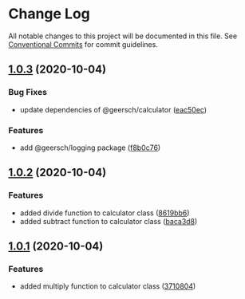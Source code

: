 # Change Log

All notable changes to this project will be documented in this file.
See [Conventional Commits](https://conventionalcommits.org) for commit guidelines.

## [1.0.3](https://github.com/geersch/packages/compare/@geersch/calculator@1.0.2...@geersch/calculator@1.0.3) (2020-10-04)


### Bug Fixes

* update dependencies of @geersch/calculator ([eac50ec](https://github.com/geersch/packages/commit/eac50ec131e10dfb9899b99a412bfefcb411246f))


### Features

* add @geersch/logging package ([f8b0c76](https://github.com/geersch/packages/commit/f8b0c76d311b7d14567b0458f1c37e0a3bf746ab))





## [1.0.2](https://github.com/geersch/packages/compare/@geersch/calculator@1.0.1...@geersch/calculator@1.0.2) (2020-10-04)


### Features

* added divide function to calculator class ([8619bb6](https://github.com/geersch/packages/commit/8619bb69cfd77d719e25055588fcc2b0bbc4fed6))
* added subtract function to calculator class ([baca3d8](https://github.com/geersch/packages/commit/baca3d857286efa862d1694055db2d44059d7e11))





## [1.0.1](https://github.com/geersch/packages/compare/@geersch/calculator@1.0.0...@geersch/calculator@1.0.1) (2020-10-04)


### Features

* added multiply function to calculator class ([3710804](https://github.com/geersch/packages/commit/37108047b37ce2267208e183faec2a08e5afb649))
